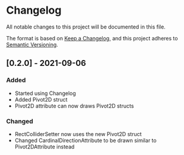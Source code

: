 # Changelog

All notable changes to this project will be documented in this file.

The format is based on [Keep a Changelog](https://keepachangelog.com/en/1.0.0/),
and this project adheres to [Semantic Versioning](https://semver.org/spec/v2.0.0.html).

## [0.2.0] - 2021-09-06

### Added
- Started using Changelog
- Added Pivot2D struct
- Pivot2D attribute can now draws Pivot2D structs

### Changed
- RectColliderSetter now uses the new Pivot2D struct
- Changed CardinalDirectionAttribute to be drawn similar to Pivot2DAttribute instead
